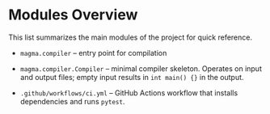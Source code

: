 # Modules Overview

This list summarizes the main modules of the project for quick reference.

- `magma.compiler` – entry point for compilation
- `magma.compiler.Compiler` – minimal compiler skeleton. Operates on input and
  output files; empty input results in `int main() {}` in the output.

- `.github/workflows/ci.yml` – GitHub Actions workflow that installs dependencies and runs `pytest`.
